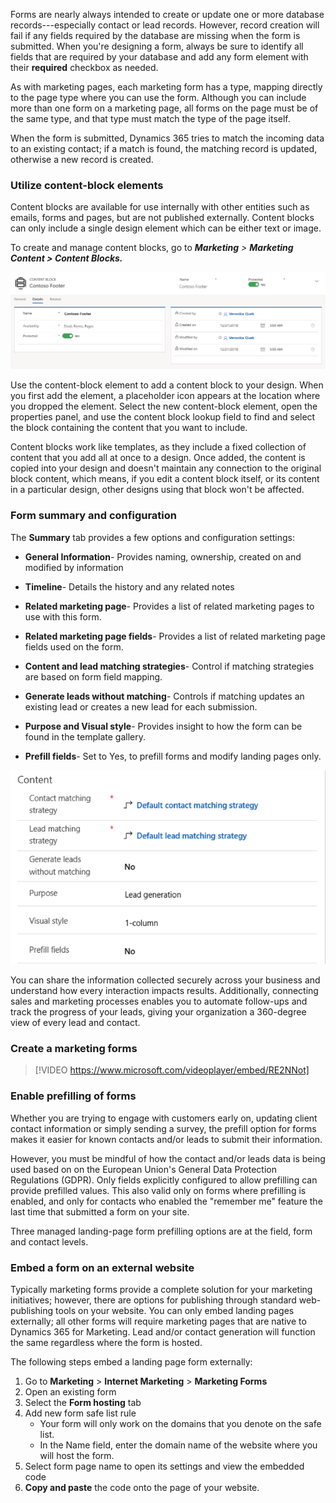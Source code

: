 Forms are nearly always intended to create or update one or more database records---especially contact or lead records. However, record creation will fail if any fields required by the database are missing when the form is submitted. When you\'re designing a form, always be sure to identify all  fields that are required by your database and add any form element with their **required** checkbox as needed. 

As with marketing pages, each marketing form has a type, mapping directly to the page type where you can use the form. Although you can include more than one form on a marketing page, all forms on the page
must be of the same type, and that type must match the type of the page itself.

When the form is submitted, Dynamics 365 tries to match the incoming data to an existing contact; if a match is found, the matching record is updated, otherwise a new record is created. 

### Utilize content-block elements

Content blocks are available for use internally with other entities such
as emails, forms and pages, but are not published externally. Content
blocks can only include a single design element which can be either text or
image.

To create and manage content blocks, go to ***Marketing** > **Marketing
Content \> Content Blocks.***

![Content Block window](../media/wwm-createandmanagemarketingforms-1.png)

Use the content-block element to add a content block to your design. When you first add the element, a placeholder icon appears at the location where you dropped the element. Select the new content-block element, open the properties panel, and use the content block lookup field to find and select the block containing the content that you want to include.

Content blocks work like templates, as they include a fixed collection of content that you add all at once to a design. Once added, the content is copied into your design and doesn\'t maintain any connection to the original block content, which means, if you edit a content block itself, or its content in a particular design, other designs using that block won\'t be affected.

### Form summary and configuration

The **Summary** tab provides a few options and configuration settings:

-  **General Information**- Provides naming, ownership, created on and modified by information

-  **Timeline**- Details the history and any related notes

-  **Related marketing page**- Provides a list of related marketing pages to use with this form.

-  **Related marketing page fields**- Provides a list of related marketing page fields used on the form.

-  **Content and lead matching strategies**- Control if matching strategies are based on form field mapping.

-  **Generate leads without matching**- Controls if matching updates an existing lead or creates a new lead for each submission.

-  **Purpose and Visual style**- Provides insight to how the form can be found in the template gallery.

-  **Prefill fields**- Set to Yes, to prefill forms and modify landing pages only.

![Content window](../media/wwm-createandmanagemarketingforms-2.png)

You can share the information collected securely across your business and understand how every interaction impacts results. Additionally, connecting sales and marketing processes enables you to automate follow-ups and track the progress of your leads, giving your organization a 360-degree view of every lead and contact.

### Create a marketing forms

>[!VIDEO https://www.microsoft.com/videoplayer/embed/RE2NNot]

### Enable prefilling of forms

Whether you are trying to engage with customers early on, updating client contact information or simply sending a survey, the prefill option for forms makes it easier for known contacts and/or leads to submit their information.

However, you must be mindful of how the contact and/or leads data is being used based on on the European Union's General Data Protection Regulations (GDPR). Only fields explicitly configured to allow prefilling can provide prefilled values. This also valid only on forms where prefilling is enabled, and only for contacts who enabled the \"remember me\" feature the last time that submitted a form on your site.

Three managed landing-page form prefilling options are at the field, form and contact levels.

### Embed a form on an external website

Typically marketing forms provide a complete solution for your marketing initiatives; however, there are options for publishing through standard web-publishing tools on your website. You can only embed landing pages externally; all other forms will require marketing pages that are native to Dynamics 365 for Marketing. Lead and/or contact generation will function the same regardless where the form is hosted.

The following steps embed a landing page form externally:

1. Go to **Marketing** > **Internet Marketing** > **Marketing Forms**
2. Open an existing form
3. Select the **Form hosting** tab
4. Add new form safe list rule
    - Your form will only work on the domains that you denote on the safe list.
    - In the Name field, enter the domain name of the website where you will host the form.
5. Select form page name to open its settings and view the embedded code
6. **Copy and paste** the code onto the page of your website.
